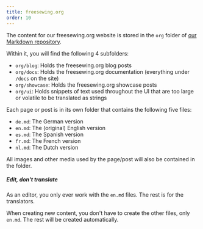 ```yaml
---
title: freesewing.org
order: 10
---
```


The content for our freesewing.org website is stored in the `org` folder 
of [our Markdown repository](https://github.com/freesewing/markdown/).

Within it, you will find the following 4 subfolders:

 - `org/blog`: Holds the freesewing.org blog posts
 - `org/docs`: Holds the freesewing.org documentation (everything under `/docs` on the site)
 - `org/showcase`: Holds the freesewing.org showcase posts
 - `org/ui`: Holds snippets of text used throughout the UI that are too large or volatile to be translated as strings

Each page or post is in its own folder that contains the following five files:

 - `de.md`: The German version
 - `en.md`: The (original) English version
 - `es.md`: The Spanish version
 - `fr.md`: The French version
 - `nl.md`: The Dutch version

All images and other media used by the page/post will also be contained in the folder.

<Note>

##### Edit, don't translate

As an editor, you only ever work with the `en.md` files. The rest is for the translators.

When creating new content, you don't have to create the other files, only `en.md`. 
The rest will be created automatically.

</Note>
